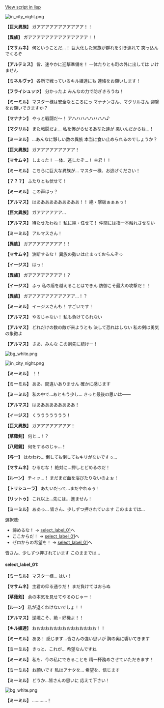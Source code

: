 [View script in lisp](../scripts/202316150.txt)

![in_city_night.png](../images/backgrounds/in_city_night.png)

**【巨大異族】**
ガアアアアアアアアアアア！！

**【異族】**
ガアアアアアアアアアアアアアア！！

**【マサムネ】**
何ということだ…！
巨大化した異族が群れを引き連れて
突っ込んでくるぞ

**【アルテミス】**
皆、速やかに迎撃準備を！
一体たりとも町の外に出しては
いけません

**【ミネルヴァ】**
各所で戦っているキル姫達にも
連絡をお願いします！

**【フライシュッツ】**
分かったよ
みんなの力で防ぎきろうね！

**【ミーミル】**
マスター様は安全なところにっ
マナナンさん、マクリルさん
迎撃をお願いできますか？

**【マナナン】**
やっと戦闘だ～！
アハハハハハハハハ♪

**【マクリル】**
また戦闘だよ…
私を怖がらせるあなた達が
悪いんだからね…！

**【ミーミル】**
…あんなに夥しい数の異族
本当に食い止められるのでしょうか？

**【巨大異族】**
ガアアアアアアアアア！

**【マサムネ】**
しまった！
一体、逃したぞ…！
主君！！

**【ミーミル】**
こちらに巨大な異族が…
マスター様、お逃げください！

**【？？？】**
ふたりとも伏せて！

**【ミーミル】**
この声はっ？

**【アルマス】**
はああああああああああ！！
絶・撃破ぁぁぁっ！

**【巨大異族】**
ガアアアアアア…

**【アルマス】**
待たせたわね！
私に絶・任せて！
仲間には指一本触れさせない

**【ミーミル】**
アルマスさん！

**【異族】**
ガアアアアアアアア！！

**【マサムネ】**
油断するな！
異族の勢いは止まっておらんぞっ

**【イージス】**
はっ！

**【異族】**
ガアアアアアアアア！？

**【イージス】**
ふっ
私の盾を越えることはできん
防御こそ最大の攻撃だ！！

**【異族】**
ガアアアアアアアアアアア…！？

**【ミーミル】**
イージスさんも！
すごいです！

**【アルマス】**
やるじゃない！
私も負けてられない

**【アルマス】**
どれだけの数の敵が来ようとも
決して恐れはしない
私の剣は勇気の象徴よ

**【アルマス】**
さあ、みんな
この剣先に続けー！

![bg_white.png](../images/backgrounds/bg_white.png)

![in_city_night.png](../images/backgrounds/in_city_night.png)

**【ミーミル】**
！！

**【ミーミル】**
ああ、間違いありません
確かに感じます

**【ミーミル】**
私の中で…あともう少し…
きっと最後の思いは――

**【アルマス】**
はあああああああああ！

**【イージス】**
くううううううう！

**【巨大異族】**
ガアアアアアアアア！

**【草薙剣】**
何と…！？

**【八咫鏡】**
何をするのじゃ…！

**【与一】**
はわわわ…
倒しても倒してもキリがないですぅ…

**【マサムネ】**
ひるむな！
絶対に…押しとどめるのだ！

**【ルーン】**
チィッ…！
まだまだ血を浴びたりないのよぉ！

**【トリシューラ】**
あたいだって…まだやれるぅ！

**【リットゥ】**
これ以上…先には…
進ません！

**【ミーミル】**
ああっ…
皆さん、少しずつ押されています
このままでは…

選択肢:
- 諦めるな！ → [select_label_01](#select_label_01)へ
- ここからだ！ → [select_label_01](#select_label_01)へ
- ゼロからの希望を！ → [select_label_01](#select_label_01)へ

皆さん、少しずつ押されています
このままでは…

#### select_label_01:

**【ミーミル】**
マスター様…
はい！

**【マサムネ】**
主君の仰る通りだ！
まだ負けてはおらぬ

**【草薙剣】**
余の本気を見せてやるのじゃー！

**【ルーン】**
私が退くわけないでしょ！！

**【アルマス】**
逆境こそ、絶・好機よ！！

**【キル姫達】**
おおおおおおおおおおおおおおお！！

**【ミーミル】**
ああ！
感じます…皆さんの強い思いが
胸の奥に響いてきます

**【ミーミル】**
きっと、これが…
希望なんですね

**【ミーミル】**
私も、今の私にできることを
精一杯務めさせていただきます！

**【ミーミル】**
お願いです
私はアナタを…
希望を、信じます

**【ミーミル】**
どうか…皆さんの思いに
応えて下さい！

![bg_white.png](../images/backgrounds/bg_white.png)

**【ミーミル】**
…………！
